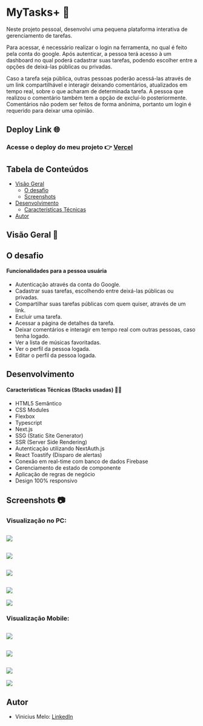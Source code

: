 # MyTasks+ 📝

Neste projeto pessoal, desenvolvi uma pequena plataforma interativa de gerenciamento de tarefas.

Para acessar, é necessário realizar o login na ferramenta, no qual é feito pela conta do google. Após autenticar, a pessoa terá acesso à um dashboard no qual poderá cadastrar suas tarefas, podendo escolher entre a opções de deixá-las públicas ou privadas.

Caso a tarefa seja pública, outras pessoas poderão acessá-las através de um link compartilhável e interagir deixando comentários, atualizados em tempo real, sobre o que acharam de determinada tarefa. A pessoa que realizou o comentário também tem a opção de excluí-lo posteriormente. Comentários não podem ser feitos de forma anônima, portanto um login é requerido para deixar uma opinião.

## Deploy Link 🌐

### Acesse o deploy do meu projeto 👉 [Vercel](https://vmd-mytasks-plus.vercel.app/)

## Tabela de Conteúdos

- [Visão Geral](#overview)
  - [O desafio](#o-desafio)
  - [Screenshots](#Screenshots)
- [Desenvolvimento](#desenvolvimento)
  - [Características Técnicas](#características-tecnicas)
- [Autor](#autor)

## Visão Geral 🔎

## O desafio

#### Funcionalidades para a pessoa usuária

- Autenticação através da conta do Google.
- Cadastrar suas tarefas, escolhendo entre deixá-las públicas ou privadas.
- Compartilhar suas tarefas públicas com quem quiser, através de um link.
- Excluir uma tarefa.
- Acessar a página de detalhes da tarefa.
- Deixar comentários e interagir em tempo real com outras pessoas, caso tenha logado.
- Ver a lista de músicas favoritadas.
- Ver o perfil da pessoa logada.
- Editar o perfil da pessoa logada.

## Desenvolvimento

#### Características Técnicas (Stacks usadas) 🧑‍💻

- HTML5 Semântico
- CSS Modules
- Flexbox
- Typescript
- Next.js
- SSG (Static Site Generator)
- SSR (Server Side Rendering)
- Autenticação utilizando NextAuth.js
- React Toastify (Disparo de alertas)
- Conexão em real-time com banco de dados Firebase
- Gerenciamento de estado de componente
- Aplicação de regras de negócio
- Design 100% responsivo

## Screenshots 📷

### Visualização no PC:

![](./public/prints/pc1.png)
---------------------------
![](./public/prints/pc2.png)
---------------------------
![](./public/prints/pc3.png)
---------------------------
![](./public/prints/pc4.png)
---------------------------
![](./public/prints/pc5.png)

### Visualização Mobile:

![](./public/prints/mobile1.png)
---------------------------
![](./public/prints/mobile2.png)
---------------------------
![](./public/prints/mobile3.png)
---------------------------
![](./public/prints/mobile4.png)

## Autor

- Vinicius Melo: [LinkedIn](https://www.linkedin.com/in/vinicius-s-melo/)
